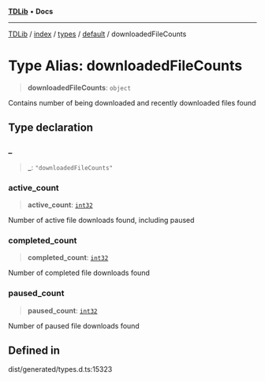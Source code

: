 [**TDLib**](../../../../../../README.md) • **Docs**

***

[TDLib](../../../../../../modules.md) / [index](../../../../../README.md) / [types](../../../README.md) / [default](../README.md) / downloadedFileCounts

# Type Alias: downloadedFileCounts

> **downloadedFileCounts**: `object`

Contains number of being downloaded and recently downloaded files found

## Type declaration

### \_

> **\_**: `"downloadedFileCounts"`

### active\_count

> **active\_count**: [`int32`](int32.md)

Number of active file downloads found, including paused

### completed\_count

> **completed\_count**: [`int32`](int32.md)

Number of completed file downloads found

### paused\_count

> **paused\_count**: [`int32`](int32.md)

Number of paused file downloads found

## Defined in

dist/generated/types.d.ts:15323
